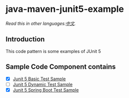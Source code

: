 # java-maven-junit5-example

*Read this in other languages:[中文](README-cn.md).*


## Introduction
This code pattern is some examples of JUnit 5


## Sample Code Component contains

- [X] [Junit 5 Basic Test Sample](/src/main/java/com/example/junit5/test/basic)
- [ ] [Junit 5 Dynamic Test Sample](/src/main/java/com/example/junit5/test/dynamic)
- [X] [Junit 5 Spring Boot Test Sample](/src/main/java/com/example/junit5/test/springboot)